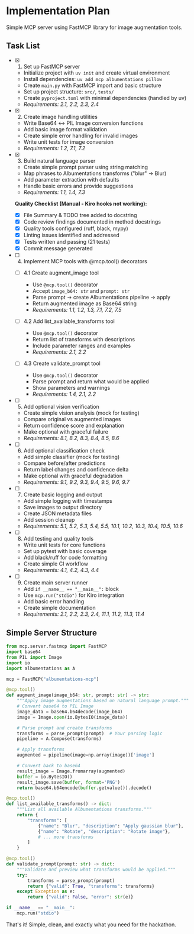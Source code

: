 # Implementation Plan

Simple MCP server using FastMCP library for image augmentation tools.

## Task List

- [x] 1. Set up FastMCP server

  - Initialize project with `uv init` and create virtual environment
  - Install dependencies: `uv add mcp albumentations pillow`
  - Create `main.py` with FastMCP import and basic structure
  - Set up project structure: `src/`, `tests/`
  - Create `pyproject.toml` with minimal dependencies (handled by uv)
  - _Requirements: 2.1, 2.2, 2.3, 2.4_

- [x] 2. Create image handling utilities

  - Write Base64 ↔ PIL Image conversion functions
  - Add basic image format validation
  - Create simple error handling for invalid images
  - Write unit tests for image conversion
  - _Requirements: 1.2, 7.1, 7.2_

- [x] 3. Build natural language parser

  - Create simple prompt parser using string matching
  - Map phrases to Albumentations transforms ("blur" → Blur)
  - Add parameter extraction with defaults
  - Handle basic errors and provide suggestions
  - _Requirements: 1.1, 1.4, 7.3_

  **Quality Checklist (Manual - Kiro hooks not working):**

  - [x] File Summary & TODO tree added to docstring
  - [x] Code review findings documented in method docstrings
  - [x] Quality tools configured (ruff, black, mypy)
  - [x] Linting issues identified and addressed
  - [x] Tests written and passing (21 tests)
  - [x] Commit message generated

- [ ] 4. Implement MCP tools with @mcp.tool() decorators

  - [ ] 4.1 Create augment_image tool

    - Use `@mcp.tool()` decorator
    - Accept `image_b64: str` and `prompt: str`
    - Parse prompt → create Albumentations pipeline → apply
    - Return augmented image as Base64 string
    - _Requirements: 1.1, 1.2, 1.3, 7.1, 7.2, 7.5_

  - [ ] 4.2 Add list_available_transforms tool

    - Use `@mcp.tool()` decorator
    - Return list of transforms with descriptions
    - Include parameter ranges and examples
    - _Requirements: 2.1, 2.2_

  - [ ] 4.3 Create validate_prompt tool
    - Use `@mcp.tool()` decorator
    - Parse prompt and return what would be applied
    - Show parameters and warnings
    - _Requirements: 1.4, 2.1, 2.2_

- [ ] 5. Add optional vision verification

  - Create simple vision analysis (mock for testing)
  - Compare original vs augmented images
  - Return confidence score and explanation
  - Make optional with graceful failure
  - _Requirements: 8.1, 8.2, 8.3, 8.4, 8.5, 8.6_

- [ ] 6. Add optional classification check

  - Add simple classifier (mock for testing)
  - Compare before/after predictions
  - Return label changes and confidence delta
  - Make optional with graceful degradation
  - _Requirements: 9.1, 9.2, 9.3, 9.4, 9.5, 9.6, 9.7_

- [ ] 7. Create basic logging and output

  - Add simple logging with timestamps
  - Save images to output directory
  - Create JSON metadata files
  - Add session cleanup
  - _Requirements: 5.1, 5.2, 5.3, 5.4, 5.5, 10.1, 10.2, 10.3, 10.4, 10.5, 10.6_

- [ ] 8. Add testing and quality tools

  - Write unit tests for core functions
  - Set up pytest with basic coverage
  - Add black/ruff for code formatting
  - Create simple CI workflow
  - _Requirements: 4.1, 4.2, 4.3, 4.4_

- [ ] 9. Create main server runner
  - Add `if __name__ == "__main__":` block
  - Use `mcp.run("stdio")` for Kiro integration
  - Add basic error handling
  - Create simple documentation
  - _Requirements: 2.1, 2.2, 2.3, 2.4, 11.1, 11.2, 11.3, 11.4_

## Simple Server Structure

```python
from mcp.server.fastmcp import FastMCP
import base64
from PIL import Image
import io
import albumentations as A

mcp = FastMCP("albumentations-mcp")

@mcp.tool()
def augment_image(image_b64: str, prompt: str) -> str:
    """Apply image augmentations based on natural language prompt."""
    # Convert base64 to PIL Image
    image_data = base64.b64decode(image_b64)
    image = Image.open(io.BytesIO(image_data))

    # Parse prompt and create transforms
    transforms = parse_prompt(prompt)  # Your parsing logic
    pipeline = A.Compose(transforms)

    # Apply transforms
    augmented = pipeline(image=np.array(image))['image']

    # Convert back to base64
    result_image = Image.fromarray(augmented)
    buffer = io.BytesIO()
    result_image.save(buffer, format='PNG')
    return base64.b64encode(buffer.getvalue()).decode()

@mcp.tool()
def list_available_transforms() -> dict:
    """List all available Albumentations transforms."""
    return {
        "transforms": [
            {"name": "Blur", "description": "Apply gaussian blur"},
            {"name": "Rotate", "description": "Rotate image"},
            # ... more transforms
        ]
    }

@mcp.tool()
def validate_prompt(prompt: str) -> dict:
    """Validate and preview what transforms would be applied."""
    try:
        transforms = parse_prompt(prompt)
        return {"valid": True, "transforms": transforms}
    except Exception as e:
        return {"valid": False, "error": str(e)}

if __name__ == "__main__":
    mcp.run("stdio")
```

That's it! Simple, clean, and exactly what you need for the hackathon.
